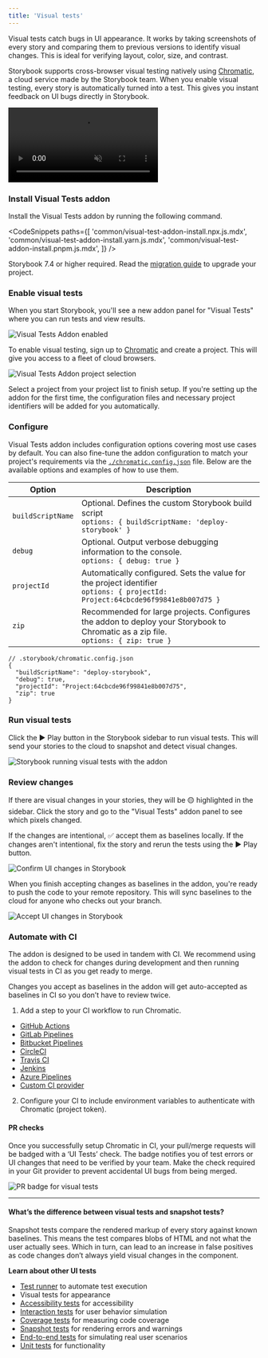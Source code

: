 ```yaml
---
title: 'Visual tests'
---
```


Visual tests catch bugs in UI appearance. It works by taking screenshots of every story and comparing them to previous versions to identify visual changes. This is ideal for verifying layout, color, size, and contrast. 

Storybook supports cross-browser visual testing natively using [Chromatic](https://www.chromatic.com/storybook/?ref=storybook_site), a cloud service made by the Storybook team. When you enable visual testing, every story is automatically turned into a test. This gives you instant feedback on UI bugs directly in Storybook.

<video autoPlay muted playsInline loop>
  <source
    src="component-visual-testing-optimized.mp4"
    type="video/mp4"
  />
</video>


### Install Visual Tests addon

Install the Visual Tests addon by running the following command. 

<!-- prettier-ignore-start -->

<CodeSnippets
  paths={[
    'common/visual-test-addon-install.npx.js.mdx',
    'common/visual-test-addon-install.yarn.js.mdx',
    'common/visual-test-addon-install.pnpm.js.mdx',
  ]}
/>

<!-- prettier-ignore-end -->

<Callout variant="info">

Storybook 7.4 or higher required. Read the [migration guide](../migration-guide.md) to upgrade your project.

</Callout>

### Enable visual tests

When you start Storybook, you'll see a new addon panel for "Visual Tests" where you can run tests and view results. 

![Visual Tests Addon enabled](./vta-enable.png)

To enable visual testing, sign up to [Chromatic](https://www.chromatic.com/start?startWithSignup=true&ref=storybook_site) and create a project. This will give you access to a fleet of cloud browsers.

![Visual Tests Addon project selection](./vta-select-project.png)

Select a project from your project list to finish setup. If you're setting up the addon for the first time, the configuration files and necessary project identifiers will be added for you automatically. 

### Configure

Visual Tests addon includes configuration options covering most use cases by default. You can also fine-tune the addon configuration to match your project's requirements via the [`./chromatic.config.json`](https://www.chromatic.com/docs/cli#configuration) file. Below are the available options and examples of how to use them.

| Option            | Description                                                                                                                              |
| ----------------- | ---------------------------------------------------------------------------------------------------------------------------------------- |
| `buildScriptName` | Optional. Defines the custom Storybook build script <br/> `options: { buildScriptName: 'deploy-storybook' }`                             |
| `debug`           | Optional. Output verbose debugging information to the console. <br/> `options: { debug: true }`                                          |
| `projectId`       | Automatically configured. Sets the value for the project identifier <br/> `options: { projectId: Project:64cbcde96f99841e8b007d75 }`     |
| `zip`             | Recommended for large projects. Configures the addon to deploy your Storybook to Chromatic as a zip file. <br/> `options: { zip: true }` |

```jsonc
// .storybook/chromatic.config.json
{
  "buildScriptName": "deploy-storybook",
  "debug": true,
  "projectId": "Project:64cbcde96f99841e8b007d75",
  "zip": true
}
```

### Run visual tests

Click the ▶️ Play button in the Storybook sidebar to run visual tests. This will send your stories to the cloud to snapshot and detect visual changes.

![Storybook running visual tests with the addon](./vta-run-tests.png)


### Review changes

If there are visual changes in your stories, they will be 🟡 highlighted in the sidebar. Click the story and go to the "Visual Tests" addon panel to see which pixels changed.

If the changes are intentional, ✅ accept them as baselines locally. If the changes aren't intentional, fix the story and rerun the tests using the ▶️ Play button. 

![Confirm UI changes in Storybook](./vta-changes-found.png)

When you finish accepting changes as baselines in the addon, you're ready to push the code to your remote repository. This will sync baselines to the cloud for anyone who checks out your branch. 

![Accept UI changes in Storybook](./vta-changes-accepted.png)

### Automate with CI

The addon is designed to be used in tandem with CI. We recommend using the addon to check for changes during development and then running visual tests in CI as you get ready to merge. 

Changes you accept as baselines in the addon will get auto-accepted as baselines in CI so you don’t have to review twice.

1. Add a step to your CI workflow to run Chromatic.
  - [GitHub Actions](https://chromatic.com/docs/github-actions?ref=storybook_docs)
  - [GitLab Pipelines](https://chromatic.com/docs/gitlab?ref=storybook_docs)
  - [Bitbucket Pipelines](https://chromatic.com/docs/bitbucket-pipelines?ref=storybook_docs)
  - [CircleCI](https://chromatic.com/docs/circleci?ref=storybook_docs)
  - [Travis CI](https://chromatic.com/docs/travisci?ref=storybook_docs)
  - [Jenkins](https://chromatic.com/docs/jenkins?ref=storybook_docs)
  - [Azure Pipelines](https://chromatic.com/docs/azure-pipelines?ref=storybook_docs)
  - [Custom CI provider](https://chromatic.com/docs/custom-ci-provider?ref=storybook_docs)
2. Configure your CI to include environment variables to authenticate with Chromatic (project token).

#### PR checks 

Once you successfully setup Chromatic in CI, your pull/merge requests will be badged with a ‘UI Tests’ check. The badge notifies you of test errors or UI changes that need to be verified by your team. Make the check required in your Git provider to prevent accidental UI bugs from being merged.

![PR badge for visual tests](./vta-prbadge-test.png)

---

#### What’s the difference between visual tests and snapshot tests?

Snapshot tests compare the rendered markup of every story against known baselines. This means the test compares blobs of HTML and not what the user actually sees. Which in turn, can lead to an increase in false positives as code changes don’t always yield visual changes in the component.

**Learn about other UI tests**

- [Test runner](./test-runner.md) to automate test execution
- Visual tests for appearance
- [Accessibility tests](./accessibility-testing.md) for accessibility
- [Interaction tests](./interaction-testing.md) for user behavior simulation
- [Coverage tests](./test-coverage.md) for measuring code coverage
- [Snapshot tests](./snapshot-testing.md) for rendering errors and warnings
- [End-to-end tests](./stories-in-end-to-end-tests.md) for simulating real user scenarios
- [Unit tests](./stories-in-unit-tests.md) for functionality
